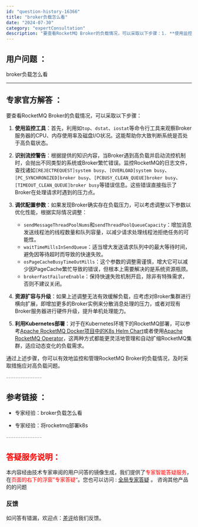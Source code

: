 ```yaml
---
id: "question-history-16366"
title: "broker负载怎么看"
date: "2024-07-30"
category: "expertConsultation"
description: "要查看RocketMQ Broker的负载情况，可以采取以下步骤：1. **使用监控工具**：首先，利用如`top`、`dstat`、`iostat`等命令行工具来观察Broker服务器的CPU、内存使用率及磁盘I/O状况。这能帮助你大致判断系统是否处于高负载状态。2. **识别流控警告**：根据提"
---
```


## 用户问题 ： 
 broker负载怎么看  

---------------
## 专家官方解答 ：

要查看RocketMQ Broker的负载情况，可以采取以下步骤：

1. **使用监控工具**：首先，利用如`top`、`dstat`、`iostat`等命令行工具来观察Broker服务器的CPU、内存使用率及磁盘I/O状况。这能帮助你大致判断系统是否处于高负载状态。

2. **识别流控警告**：根据提供的知识内容，当Broker遇到高负载并启动流控机制时，会抛出不同类型的系统或Broker繁忙错误。监控RocketMQ的日志文件，查找诸如`[REJECTREQUEST]system busy`、`[OVERLOAD]system busy`、`[PC_SYNCHRONIZED]broker busy`、`[PCBUSY_CLEAN_QUEUE]broker busy`、`[TIMEOUT_CLEAN_QUEUE]broker busy`等错误信息。这些错误直接指示了Broker在处理请求时遇到的压力点。

3. **调优配置参数**：如果发现Broker确实存在负载压力，可以考虑调整以下参数以优化性能，根据实际情况调整：
   - `sendMessageThreadPoolNums`和`sendThreadPoolQueueCapacity`：增加消息发送线程池的线程数量和队列容量，以减少请求处理线程池拒绝任务的可能性。
   - `waitTimeMillsInSendQueue`：适当增大发送请求队列中的最大等待时间，避免因等待超时而导致的快速失败。
   - `osPageCacheBusyTimeOutMills`：这个参数的调整需谨慎，增大它可以减少因PageCache繁忙导致的错误，但根本上需要解决的是系统资源瓶颈。
   - `brokerFastFailureEnable`：保持快速失败机制开启，除非有特殊需求，否则不建议关闭。

4. **资源扩容与升级**：如果上述调整无法有效缓解负载，应考虑对Broker集群进行横向扩展，即增加更多的Broker实例来分散消息处理的压力，或者对现有Broker服务器进行硬件升级，提升单机处理能力。

5. **利用Kubernetes部署**：对于在Kubernetes环境下的RocketMQ部署，可以参考[Apache RocketMQ Docker项目中的K8s Helm Chart](https://github.com/apache/rocketmq-docker/tree/master/rocketmq-k8s-helm)或者使用[Apache RocketMQ Operator](https://github.com/apache/rocketmq-operator)，这两种方式都能更灵活地管理和自动扩缩RocketMQ集群，适应动态变化的负载需求。

通过上述步骤，你可以有效地监控和管理RocketMQ Broker的负载情况，及时采取措施应对高负载问题。


<font color="#949494">---------------</font> 


## 参考链接 ：

* 专家经验：broker负载怎么看 
 
 * 专家经验：将rocketmq部署k8s 


 <font color="#949494">---------------</font> 
 


## <font color="#FF0000">答疑服务说明：</font> 

本内容经由技术专家审阅的用户问答的镜像生成，我们提供了<font color="#FF0000">专家智能答疑服务</font>，在<font color="#FF0000">页面的右下的浮窗”专家答疑“</font>。您也可以访问 : [全局专家答疑](https://answer.opensource.alibaba.com/docs/intro) 。 咨询其他产品的的问题

### 反馈
如问答有错漏，欢迎点：[差评](https://ai.nacos.io/user/feedbackByEnhancerGradePOJOID?enhancerGradePOJOId=16371)给我们反馈。
